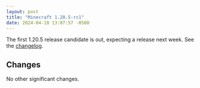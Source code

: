 ```yaml
---
layout: post
title: "Minecraft 1.20.5-rc1"
date: 2024-04-18 13:07:57 -0500
---
```


The first 1.20.5 release candidate is out, expecting a release next week. See the [changelog](https://www.minecraft.net/en-us/article/minecraft-1-20-5-release-candidate-1).

## Changes

No other significant changes.

